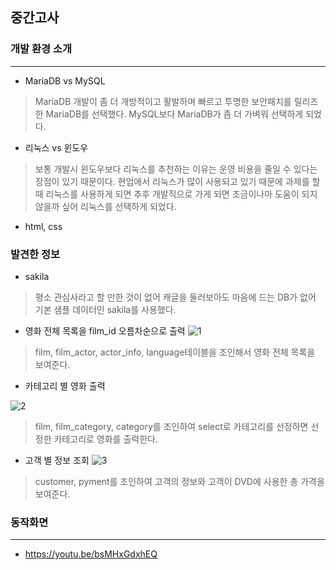 ## 중간고사

### 개발 환경 소개
------------
+ MariaDB vs MySQL
> MariaDB 개발이 좀 더 개방적이고 활발하며 빠르고 투명한 보안패치를 릴리즈한 MariaDB를 선택했다.
> MySQL보다 MariaDB가 좀 더 가벼워 선택하게 되었다.

+ 리눅스 vs 윈도우
> 보통 개발시 윈도우보다 리눅스를 추천하는 이유는 운영 비용을 줄일 수 있다는 장점이 있기 때문이다. 
> 현업에서 리눅스가 많이 사용되고 있기 때문에 과제를 할 때 리눅스를 사용하게 되면 추후 개발직으로 가게 되면 조금이나마 도움이 되지 않을까 싶어 리눅스를 선택하게 되었다.

+ html, css 

### 발견한 정보
+ sakila
> 평소 관심사라고 할 만한 것이 없어 캐글을 둘러보아도 마음에 드는 DB가 없어 기본 샘플 데이터인 sakila를 사용했다.
+ 영화 전체 목록을 film_id 오름차순으로 출력
![1](https://user-images.githubusercontent.com/70558461/97818820-1aa5dc80-1ce8-11eb-837a-d3fc4310b598.PNG)
> film, film_actor, actor_info, language테이블을 조인해서 영화 전체 목록을 보여준다.

+ 카테고리 별 영화 출력

![2](https://user-images.githubusercontent.com/70558461/97818219-a0c02400-1ce4-11eb-9f5a-66a59f37c160.PNG)
> film, film_category, category를 조인하여 select로 카테고리를 선정하면 선정한 카테고리로 영화를 출력한다.

+ 고객 별 정보 조회
![3](https://user-images.githubusercontent.com/70558461/97818355-53908200-1ce5-11eb-818f-14fb9c0bffeb.PNG)
> customer, pyment를 조인하여 고객의 정보와 고객이 DVD에 사용한 총 가격을 보여준다.

### 동작화면
------------
- https://youtu.be/bsMHxGdxhEQ
